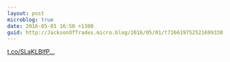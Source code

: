 ```yaml
---
layout: post
microblog: true
date: 2016-05-01 16:50 +1300
guid: http://JacksonOfTrades.micro.blog/2016/05/01/t726619752521699330.html
---
```

[t.co/SLaKLBlfP...](https://t.co/SLaKLBlfPh)
